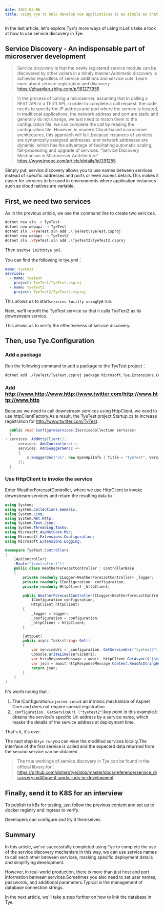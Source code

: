 ```yaml
---
date: 2021-02-06
title: Using Tye to help develop k8s applications is as simple as that (II)
---
```


In the last article, let's explore Tye's more ways of using it.Let's take a look at how to use service discovery in Tye.

<!-- more -->

<!-- md Header-Newbe-Claptrap.md -->

## Service Discovery - An indispensable part of microserver development

> Service discovery is that the newly registered service module can be discovered by other callers in a timely manner.Automatic discovery is achieved regardless of service additions and service cuts. Learn more about service registration and discovery <https://zhuanlan.zhihu.com/p/161277955>

> In the process of calling a microserver, assuming that in calling a REST API or a Thrift API, in order to complete a call request, the code needs to specify the IP address and port where the service is located, in traditional applications, the network address and port are static and generally do not change, we just need to match them to the configuration file, we can complete the call by reading the configuration file. However, in modern Cloud-based microserver architectures, this approach will fail, because instances of services are dynamically assigned addresses, and network addresses are dynamic, which has the advantage of facilitating automatic scaling, fail-processing and upgrade of services. "Service Discovery Mechanism in Microserver Architecture" <https://www.imooc.com/article/details/id/291255>

Simply put, service discovery allows you to use names between services instead of specific addresses and ports or even access details.This makes it easier for services to be used in environments where application instances such as cloud natives are variable.

## First, we need two services

As in the previous article, we use the command line to create two services.

```bash
dotnet new sln -n TyeTest
dotnet new webapi -n TyeTest
dotnet sln .\TyeTest.sln add .\TyeTest\TyeTest.csproj
dotnet new webapi -n TyeTest2
dotnet sln .\TyeTest.sln add .\TyeTest2\TyeTest2.csproj
```

Then use`tye init`to`tye.yml`.

You can find the following in tye.yml：

```yml
name: tyetest
services:
  - name: tyetest
    project: TyeTest/TyeTest.csproj
  - name: tyetest2
    project: TyeTest2/TyeTest2.csproj
```

This allows us to start`services locally using`tye run.

Next, we'll retrofit the TyeTest service so that it calls TyeTest2 as its downstream service.

This allows us to verify the effectiveness of service discovery.

## Then, use Tye.Configuration

### Add a package

Run the following command to add a package to the TyeTest project：

```bash
dotnet add ./TyeTest/TyeTest.csproj package Microsoft.Tye.Extensions.Configuration --version 0.6.0-alpha.21070.5
```

### Add http://www.http://www.http://www.twitter.com/http://www.http://www.http

Because we need to call downstream services using HttpClient, we need to use httpClientFactory.As a result, the TyeTest project Startup.cs to increase registration for http://www.twitter.com/TyTest.

```csharp
  public void ConfigureServices(IServiceCollection services)
  {
+ services. AddHttpClient();
      services. AddControllers();
      services. AddSwaggerGen(c =>
      {
          c.SwaggerDoc("v1", new OpenApiInfo { Title = "TyeTest", Version = "v1" });
      });
  }
```

### Use HttpClient to invoke the service

Enter WeatherForecastController, where we use HttpClient to invoke downstream services and return the resulting data to：

```cs
using System;
using System.Collections.Generic;
using System.Linq;
using System.Net.Http;
using System.Text.Json;
using System.Threading.Tasks;
using Microsoft.AspNetCore.Mvc;
using Microsoft.Extensions.Configuration;
using Microsoft.Extensions.Logging;

namespace TyeTest.Controllers
{
    [ApiController]
    [Route("[controller]")]
    public class WeatherForecastController : ControllerBase
    {
        private readonly ILogger<WeatherForecastController> _logger;
        private readonly IConfiguration _configuration;
        private readonly HttpClient _httpClient;

        public WeatherForecastController(ILogger<WeatherForecastController> logger,
            IConfiguration configuration,
            HttpClient httpClient)
        {
            _logger = logger;
            _configuration = configuration;
            _httpClient = httpClient;
        }

        [HttpGet]
        public async Task<string> Get()
        {
            var serviceUri = _configuration. GetServiceUri("tyetest2");
            Console.WriteLine(serviceUri);
            var httpResponseMessage = await _httpClient.GetAsync($"{serviceUri}WeatherForecast");
            var json = await httpResponseMessage.Content.ReadAsStringAsync();
            return json;
        }
    }
}
```

It's worth noting that：

1. The IConfiguration`injected into`is an intrinsic mechanism of Aspnet Core and does not require special registration.
2. `_configuration. GetServiceUri ("tyetest2")`key point in this example.It obtains the service's specific Uri address by a service name, which masks the details of the service address at deployment time.

That's it, it's over.

The next step is`tye run`you can view the modified services locally.The interface of the first service is called and the expected data returned from the second service can be obtained.

> The true workings of service discovery in Tye can be found in the official library for： <https://github.com/dotnet/tye/blob/master/docs/reference/service_discovery.md#how-it-works-uris-in-development>

## Finally, send it to K8S for an interview

To publish to k8s for testing, just follow the previous content and set up to docker registry and ingress to verify.

Developers can configure and try it themselves.

## Summary

In this article, we've successfully completed using Tye to complete the use of the service discovery mechanism.In this way, we can use service names to call each other between services, masking specific deployment details and simplifying development.

However, in real-world production, there is more than just host and port information between services.Sometimes you also need to set user names, passwords, and additional parameters.Typical is the management of database connection strings.

In the next article, we'll take a step further on how to link the database in Tye.

<!-- md Footer-Newbe-Claptrap.md -->
